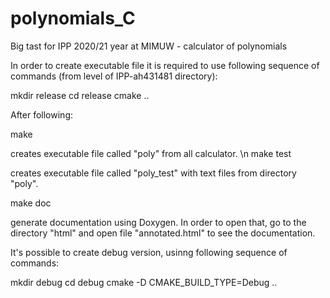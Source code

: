 # polynomials_C
Big tast for IPP 2020/21 year at MIMUW - calculator of polynomials

In order to create executable file it is required to use following sequence of commands (from level of IPP-ah431481 directory):

mkdir release
cd release
cmake ..

After following:

make

creates executable file called "poly" from all calculator.
\n
make test

creates executable file called "poly_test" with text files from directory "poly".

make doc

generate documentation using Doxygen. In order to open that, go to the directory "html" and open file "annotated.html" to see the documentation.

It's possible to create debug version, usinng following sequence of commands:

mkdir debug
cd debug
cmake -D CMAKE_BUILD_TYPE=Debug ..
